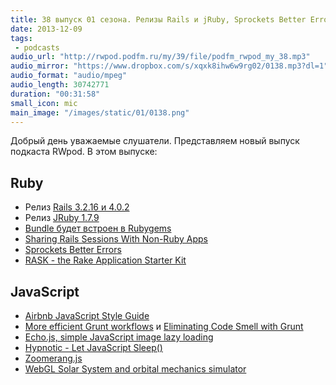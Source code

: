 ```yaml
---
title: 38 выпуск 01 сезона. Релизы Rails и jRuby, Sprockets Better Errors, Airbnb JavaScript Style Guide и прочее
date: 2013-12-09
tags:
 - podcasts
audio_url: "http://rwpod.podfm.ru/my/39/file/podfm_rwpod_my_38.mp3"
audio_mirror: "https://www.dropbox.com/s/xqxk8ihw6w9rg02/0138.mp3?dl=1"
audio_format: "audio/mpeg"
audio_length: 30742771
duration: "00:31:58"
small_icon: mic
main_image: "/images/static/01/0138.png"
---
```


Добрый день уважаемые слушатели. Представляем новый выпуск подкаста RWpod. В этом выпуске:

## Ruby

 - Релиз [Rails 3.2.16 и 4.0.2](http://weblog.rubyonrails.org/2013/12/3/Rails_3_2_16_and_4_0_2_have_been_released/)
 - Релиз [JRuby 1.7.9](http://jruby.org/2013/12/06/jruby-1-7-9.html)
 - [Bundle будет встроен в Rubygems](https://github.com/jruby/jruby/issues/1146#issuecomment-29714318)
 - [Sharing Rails Sessions With Non-Ruby Apps](http://matt.aimonetti.net/posts/2013/11/30/sharing-rails-sessions-with-non-ruby-apps/)
 - [Sprockets Better Errors](https://github.com/schneems/sprockets_better_errors)
 - [RASK - the Rake Application Starter Kit](https://github.com/bokmann/RASK)

## JavaScript

 - [Airbnb JavaScript Style Guide](https://github.com/airbnb/javascript)
 - [More efficient Grunt workflows](http://martineau.tv/blog/2013/12/more-efficient-grunt-workflows/) и [Eliminating Code Smell with Grunt](http://flippinawesome.org/2013/12/02/eliminating-code-smell-with-grunt/)
 - [Echo.js, simple JavaScript image lazy loading](http://toddmotto.com/echo-js-simple-javascript-image-lazy-loading/)
 - [Hypnotic - Let JavaScript Sleep()](http://coolwanglu.github.io/hypnotic/web/demo.html)
 - [Zoomerang.js](http://yyx990803.github.io/zoomerang/)
 - [WebGL Solar System and orbital mechanics simulator](http://mgvez.github.io/jsorrery/)

<!--more-->

